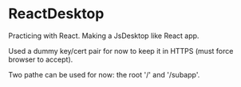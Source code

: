 # ReactDesktop
Practicing with React. Making a JsDesktop like React app.

Used a dummy key/cert pair for now to keep it in HTTPS (must force browser to accept).

Two pathe can be used for now: the root '/' and '/subapp'.

